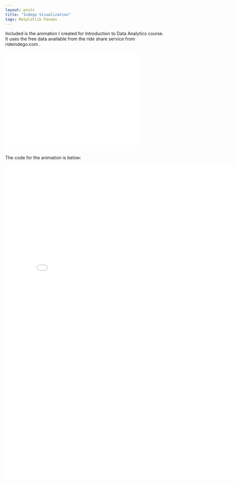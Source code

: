 ```yaml
---
layout: posts
title: "Indego Visualization"
tags: Matplotlib Pandas
---
```


Included is the animation I created for Introduction to Data Analytics course. It uses the free data available from the ride share service
from rideindego.com . 

<iframe width="420" height="315" class="embed-responsive-item" src="assets/video/ani.mp4" frameborder="0" allowfullscreen></iframe>


The code for the animation is below:

<embed src="/assets/pdf/indego.pdf" width="800px" height="1000px" />
